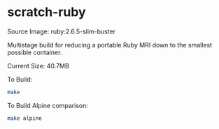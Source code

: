# scratch-ruby

Source Image: ruby:2.6.5-slim-buster

Multistage build for reducing a portable Ruby MRI down to the smallest possible container.

Current Size: 40.7MB

To Build:

``` sh
make
```

To Build Alpine comparison:

``` sh
make alpine
```
